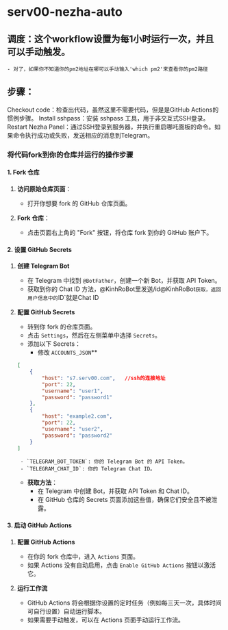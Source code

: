 # serv00-nezha-auto
## 调度：这个workflow设置为每1小时运行一次，并且可以手动触发。
    - 对了，如果你不知道你的pm2地址在哪可以手动输入'which pm2'来查看你的pm2路径
## 步骤：
Checkout code：检查出代码，虽然这里不需要代码，但是是GitHub Actions的惯例步骤。
Install sshpass：安装 sshpass 工具，用于非交互式SSH登录。
Restart Nezha Panel：通过SSH登录到服务器，并执行重启哪吒面板的命令。如果命令执行成功或失败，发送相应的消息到Telegram。


### 将代码fork到你的仓库并运行的操作步骤

#### 1. Fork 仓库

1. **访问原始仓库页面**：
    - 打开你想要 fork 的 GitHub 仓库页面。

2. **Fork 仓库**：
    - 点击页面右上角的 "Fork" 按钮，将仓库 fork 到你的 GitHub 账户下。

#### 2. 设置 GitHub Secrets

1. **创建 Telegram Bot**
    - 在 Telegram 中找到 `@BotFather`，创建一个新 Bot，并获取 API Token。
    - 获取到你的 Chat ID 方法，@KinhRoBot里发送/id@KinhRoBot`获取，返回用户信息中的`ID`就是Chat ID

2. **配置 GitHub Secrets**
    - 转到你 fork 的仓库页面。
    - 点击 `Settings`，然后在左侧菜单中选择 `Secrets`。
    - 添加以下 Secrets：
        - 修改 `ACCOUNTS_JSON`**

   ```json
   [
       {
           "host": "s7.serv00.com",   //ssh的连接地址
           "port": 22,
           "username": "user1",
           "password": "password1"
       },
       {
           "host": "example2.com",
           "port": 22,
           "username": "user2",
           "password": "password2"
       }
   ]

   ```
        - `TELEGRAM_BOT_TOKEN`: 你的 Telegram Bot 的 API Token。
        - `TELEGRAM_CHAT_ID`: 你的 Telegram Chat ID。

    - **获取方法**：
        - 在 Telegram 中创建 Bot，并获取 API Token 和 Chat ID。
        - 在 GitHub 仓库的 Secrets 页面添加这些值，确保它们安全且不被泄露。

#### 3. 启动 GitHub Actions

1. **配置 GitHub Actions**
    - 在你的 fork 仓库中，进入 `Actions` 页面。
    - 如果 Actions 没有自动启用，点击 `Enable GitHub Actions` 按钮以激活它。

2. **运行工作流**
    - GitHub Actions 将会根据你设置的定时任务（例如每三天一次，具体时间可自行设置）自动运行脚本。
    - 如果需要手动触发，可以在 Actions 页面手动运行工作流。
